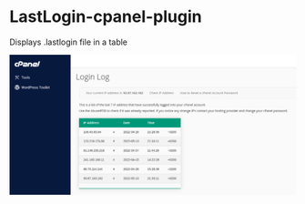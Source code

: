 # LastLogin-cpanel-plugin
Displays .lastlogin file in a table

<img src="https://raw.githubusercontent.com/stefanpejcic/LastLogin-cpanel-plugin/main/assets/img/screenshoot.png"></img>
